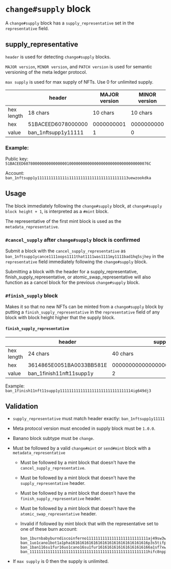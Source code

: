 # `change#supply` block

A `change#supply` block has a `supply_representative` set in the `representative` field.


## supply_representative

`header` is used for detecting `change#supply` blocks.

`MAJOR version`, `MINOR version`, and `PATCH version` is used for semantic versioning of the meta ledger protocol.

`max supply` is used for max supply of NFTs. Use 0 for unlimited supply.

|             | header                  | MAJOR version  | MINOR version | PATCH version | max supply       |
| ----------- | ----------------------- | -------------- | ------------- | ------------- | ---------------- |
| hex length  | 18 chars                | 10 chars       | 10 chars      | 10 chars      | 16 chars         |
| hex         | 51BACEED6078000000      | 0000000001     | 0000000000    | 0000000000    | 000000000000076C |
| value       | ban_1nftsupp1y11111     | 1              | 0             | 0             | 1900             |


### Example:

Public key:
`51BACEED6078000000000000000100000000000000000000000000000000076C`

Account:
`ban_1nftsupp1y1111111111111i11111111111111111111111113uewzookdka`


## Usage

The block immediately following the `change#supply` block, at `change#supply block height + 1`, is interpreted as a `#mint` block.

The representative of the first mint block is used as the `metadata_representative`.


### `#cancel_supply` after `change#supply` block is confirmed

Submit a block with the `cancel_supply_representative` as `ban_1nftsupp1ycance1111oops1111that1111was1111my1111bad1hq5sjhey` in the `representative` field immediately following the `change#supply` block.

Submitting a block with the header for a supply_representative, finish_supply_representative, or atomic_swap_representative will also function as a cancel block for the previous `change#supply` block.


### `#finish_supply` block

Makes it so that no new NFTs can be minted from a `change#supply` block by putting a `finish_supply_representative` in the `representative` field of any block with block height higher that the supply block.

#### `finish_supply_representative`

|             | header                   | supply block height                      |
| ----------- | ------------------------ | ---------------------------------------- |
| hex length  | 24 chars                 | 40 chars                                 |
| hex         | 3614865E0051BA0033BB581E | 0000000000000000000000000000000000000002 |
| value       | ban_1finish11nft11supp1y | 2                                        |

Example: `ban_1finish11nft11supp1y11111111111111111111111111111114ig649dj3`


## Validation

* `supply_representative` must match header exactly: `ban_1nftsupp1y11111`

* Meta protocol version must encoded in supply block must be `1.0.0`.

* Banano block subtype must be `change`.

* Must be followed by a valid `change#mint` or `send#mint` block with a `metadata_representative`

  * Must be followed by a mint block that doesn't have the `cancel_supply_representative`.

  * Must be followed by a mint block that doesn't have the `supply_representative` header.

  * Must be followed by a mint block that doesn't have the `finish_supply_representative` header.

  * Must be followed by a mint block that doesn't have the `atomic_swap_representative` header.

  * Invalid if followed by mint block that with the representative set to one of these burn account:
    ```
    ban_1burnbabyburndiscoinferno111111111111111111111111111aj49sw3w
    ban_1uo1cano1bot1a1pha1616161616161616161616161616161616p3s5tifp
    ban_1ban116su1fur16uo1cano16su1fur16161616161616161616166a1sf7xw
    ban_1111111111111111111111111111111111111111111111111111hifc8npp
    ```

* If `max supply` is 0 then the supply is unlimited.
